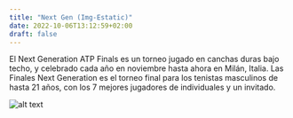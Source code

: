 ```yaml
---
title: "Next Gen (Img-Estatic)"
date: 2022-10-06T13:12:59+02:00
draft: false
---
```


El Next Generation ATP Finals es un torneo jugado en canchas duras bajo techo, y celebrado cada año en noviembre hasta ahora en Milán, Italia. Las Finales Next Generation es el torneo final para los tenistas masculinos de hasta 21 años, con los 7 mejores jugadores de individuales y un invitado.

![alt text](/next-gen-atp-finals.jpg)
